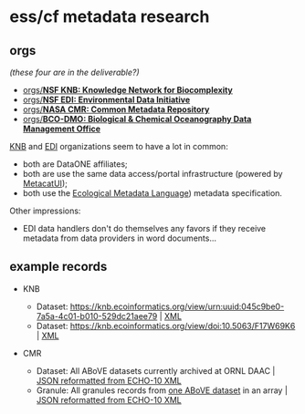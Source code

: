 # ess/cf metadata research

## orgs
*(these four are in the deliverable?)*

* [orgs/**NSF KNB: Knowledge Network for Biocomplexity**](https://github.com/jjmcnelis/metadata-standards-usage-docs/blob/master/orgs/knb.md)
* [orgs/**NSF EDI: Environmental Data Initiative**](https://github.com/jjmcnelis/metadata-standards-usage-docs/blob/master/orgs/edi.md)
* [orgs/**NASA CMR: Common Metadata Repository**](https://github.com/jjmcnelis/metadata-standards-usage-docs/blob/master/orgs/cmr.md)
* [orgs/**BCO-DMO: Biological & Chemical Oceanography Data Management Office**](https://github.com/jjmcnelis/metadata-standards-usage-docs/blob/master/orgs/bco-cmo.md)

[KNB](https://github.com/jjmcnelis/metadata-standards-usage-docs/blob/master/orgs/knb.md) and [EDI](https://github.com/jjmcnelis/metadata-standards-usage-docs/blob/master/orgs/edi.md) organizations seem to have a lot in common:

* both are DataONE affiliates;
* both are use the same data access/portal infrastructure (powered by [MetacatUI](https://github.com/NCEAS/metacatui));
* both use the [Ecological Metadata Language](https://eml.ecoinformatics.org/)) metadata specification.

Other impressions:

* EDI data handlers don't do themselves any favors if they receive metadata from data providers in word documents...

## example records

* KNB
  * Dataset: https://knb.ecoinformatics.org/view/urn:uuid:045c9be0-7a5a-4c01-b010-529dc21aee79 | [XML](https://github.com/jjmcnelis/metadata-standards-usage-docs/blob/master/specifications/eml-examples/Dataset_for_Trade_off_between_early_.xml)
  * Dataset: https://knb.ecoinformatics.org/view/doi:10.5063/F17W69K6 | [XML](https://github.com/jjmcnelis/metadata-standards-usage-docs/blob/master/specifications/eml-examples/Thaw_depth_and_organic_layer_depth_from_Alaska.xml)

* CMR
  * Dataset: All ABoVE datasets currently archived at ORNL DAAC | [JSON reformatted from ECHO-10 XML](https://raw.githubusercontent.com/jjmcnelis/nasa-cmr-inventory/master/projects/above/ds.json)
  * Granule: All granules records from [one ABoVE dataset](https://doi.org/10.3334/ORNLDAAC/1700) in an array | [JSON reformatted from ECHO-10 XML](https://github.com/jjmcnelis/nasa-cmr-inventory/blob/master/projects/above/MODIS_MAIAC_Reflectance_1700/gr.json)

```python

```
